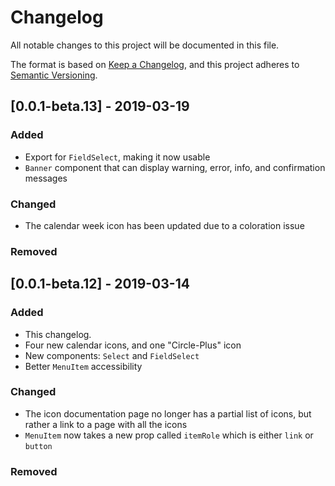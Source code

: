 # Changelog
All notable changes to this project will be documented in this file.

The format is based on [Keep a Changelog](https://keepachangelog.com/en/1.0.0/),
and this project adheres to [Semantic Versioning](https://semver.org/spec/v2.0.0.html).

## [0.0.1-beta.13] - 2019-03-19
### Added
  - Export for `FieldSelect`, making it now usable
  - `Banner` component that can display warning, error, info, and confirmation messages

### Changed
  - The calendar week icon has been updated due to a coloration issue

### Removed

## [0.0.1-beta.12] - 2019-03-14
### Added
- This changelog.
- Four new calendar icons, and one "Circle-Plus" icon
- New components: `Select` and `FieldSelect`
- Better `MenuItem` accessibility

### Changed
- The icon documentation page no longer has a partial list of icons, but rather a link to a page with all the icons
- `MenuItem` now takes a new prop called `itemRole` which is either `link` or `button`

### Removed
